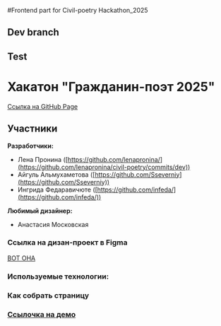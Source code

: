 #Frontend part for Civil-poetry Hackathon_2025
## Dev branch
## Test

# Хакатон "Гражданин-поэт 2025"
[Ссылка на GitHub Page](https://lenapronina.github.io/civil-poetry/)

## Участники

**Разработчики:**

* Лена Пронина ([https://github.com/lenapronina/](https://github.com/lenapronina/civil-poetry/commits/dev))
* Айгуль Альмухаметова ([https://github.com/Sseverniy](https://github.com/Sseverniy))
* Ингрида Федаравичюте ([https://github.com/infeda/](https://github.com/infeda/))

**Любимый дизайнер:**

* Анастасия Московская

### Ссылка на дизан-проект в Figma
[ВОТ ОНА](https://www.figma.com/file/1PXP2nw7y2ALTiWiBp2w0L/%D0%A5%D0%B0%D0%BA%D0%B0%D1%82%D0%BE%D0%BD-%C2%AB%D0%93%D1%80%D0%B0%D0%B6%D0%B4%D0%B0%D0%BD%D0%B8%D0%BD-%D0%BF%D0%BE%D1%8D%D1%82-2025%C2%BB?node-id=285%3A100)

### Используемые технологии:

### Как собрать страницу

### [Ссылочка на демо](https://lenapronina.github.io/civil-poetry/)

